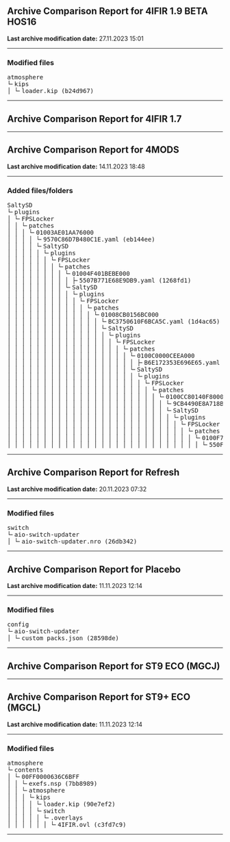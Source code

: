 <h2>Archive Comparison Report for <b>4IFIR 1.9 BETA HOS16</b></h2><b>Last archive modification date:</b> 27.11.2023 15:01<hr>

<h3>Modified files</h3>
<pre>atmosphere
└╴kips
│ └╴loader.kip (b24d967)
</pre>
<hr>

<h2>Archive Comparison Report for <b>4IFIR 1.7</b></h2><hr>

<h2>Archive Comparison Report for <b>4MODS</b></h2><b>Last archive modification date:</b> 14.11.2023 18:48<hr>

<h3>Added files/folders</h3>
<pre>SaltySD
└╴plugins
│ └╴FPSLocker
│ │ └╴patches
│ │ │ └╴01003AE01AA76000
│ │ │ │ └╴9570C86D7B480C1E.yaml (eb144ee)
│ │ │ │ └╴SaltySD
│ │ │ │ │ └╴plugins
│ │ │ │ │ │ └╴FPSLocker
│ │ │ │ │ │ │ └╴patches
│ │ │ │ │ │ │ │ └╴01004F401BEBE000
│ │ │ │ │ │ │ │ │ ├╴5507B771E68E9DB9.yaml (1268fd1)
│ │ │ │ │ │ │ │ └╴SaltySD
│ │ │ │ │ │ │ │ │ └╴plugins
│ │ │ │ │ │ │ │ │ │ └╴FPSLocker
│ │ │ │ │ │ │ │ │ │ │ └╴patches
│ │ │ │ │ │ │ │ │ │ │ │ └╴01008CB0156BC000
│ │ │ │ │ │ │ │ │ │ │ │ │ └╴BC3750610F6BCA5C.yaml (1d4ac65)
│ │ │ │ │ │ │ │ │ │ │ │ │ └╴SaltySD
│ │ │ │ │ │ │ │ │ │ │ │ │ │ └╴plugins
│ │ │ │ │ │ │ │ │ │ │ │ │ │ │ └╴FPSLocker
│ │ │ │ │ │ │ │ │ │ │ │ │ │ │ │ └╴patches
│ │ │ │ │ │ │ │ │ │ │ │ │ │ │ │ │ └╴0100C0000CEEA000
│ │ │ │ │ │ │ │ │ │ │ │ │ │ │ │ │ │ ├╴B6E172353E696E65.yaml (75d53b2)
│ │ │ │ │ │ │ │ │ │ │ │ │ │ │ │ │ └╴SaltySD
│ │ │ │ │ │ │ │ │ │ │ │ │ │ │ │ │ │ └╴plugins
│ │ │ │ │ │ │ │ │ │ │ │ │ │ │ │ │ │ │ └╴FPSLocker
│ │ │ │ │ │ │ │ │ │ │ │ │ │ │ │ │ │ │ │ └╴patches
│ │ │ │ │ │ │ │ │ │ │ │ │ │ │ │ │ │ │ │ │ └╴0100CC80140F8000
│ │ │ │ │ │ │ │ │ │ │ │ │ │ │ │ │ │ │ │ │ │ └╴9CB4490E8A718BAE.yaml (d143628)
│ │ │ │ │ │ │ │ │ │ │ │ │ │ │ │ │ │ │ │ │ │ └╴SaltySD
│ │ │ │ │ │ │ │ │ │ │ │ │ │ │ │ │ │ │ │ │ │ │ └╴plugins
│ │ │ │ │ │ │ │ │ │ │ │ │ │ │ │ │ │ │ │ │ │ │ │ └╴FPSLocker
│ │ │ │ │ │ │ │ │ │ │ │ │ │ │ │ │ │ │ │ │ │ │ │ │ └╴patches
│ │ │ │ │ │ │ │ │ │ │ │ │ │ │ │ │ │ │ │ │ │ │ │ │ │ └╴0100F7E00C70E000
│ │ │ │ │ │ │ │ │ │ │ │ │ │ │ │ │ │ │ │ │ │ │ │ │ │ │ └╴550F2E8B387B4520.yaml (fc8f67e)
</pre>
<hr>

<h2>Archive Comparison Report for <b>Refresh</b></h2><b>Last archive modification date:</b> 20.11.2023 07:32<hr>

<h3>Modified files</h3>
<pre>switch
└╴aio-switch-updater
│ └╴aio-switch-updater.nro (26db342)
</pre>
<hr>

<h2>Archive Comparison Report for <b>Placebo</b></h2><b>Last archive modification date:</b> 11.11.2023 12:14<hr>

<h3>Modified files</h3>
<pre>config
└╴aio-switch-updater
│ └╴custom_packs.json (28598de)
</pre>
<hr>

<h2>Archive Comparison Report for <b>ST9 ECO (MGCJ)</b></h2><hr>

<h2>Archive Comparison Report for <b>ST9+ ECO (MGCL)</b></h2><b>Last archive modification date:</b> 11.11.2023 12:14<hr>

<h3>Modified files</h3>
<pre>atmosphere
└╴contents
│ └╴00FF0000636C6BFF
│ │ └╴exefs.nsp (7bb8989)
│ │ └╴atmosphere
│ │ │ └╴kips
│ │ │ │ └╴loader.kip (90e7ef2)
│ │ │ │ └╴switch
│ │ │ │ │ └╴.overlays
│ │ │ │ │ │ └╴4IFIR.ovl (c3fd7c9)
</pre>
<hr>


